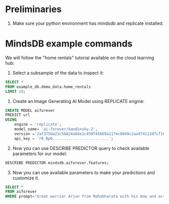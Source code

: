 # Preliminaries

1. Make sure your python environment has mindsdb and replicate installed.

# MindsDB example commands

We will follow the "home rentals" tutorial available on the cloud learning hub:

1. Select a subsample of the data to inspect it:

```sql
SELECT * 
FROM example_db.demo_data.home_rentals 
LIMIT 10;
```

1. Create an Image Generating AI Model using REPLICATE engine:
   
```sql
CREATE MODEL aiforever
PREDICT url
USING
    engine = 'replicate',
    model_name= 'ai-forever/kandinsky-2',
    version ='2af375da21c5b824a84e1c459f45b69a117ec8649c2aa974112d7cf1840fc0ce',
    api_key = 'r8_BpO.........................';
```

2. Now you can use DESCRIBE PREDICTOR query to check available parameters for our model:

```sql
DESCRIBE PREDICTOR mindsdb.aiforever.features;
```

3. Now you can use available parameters to make your predictions and customize it.
   
```sql 
SELECT *
FROM aiforever
WHERE prompt='Great warrior Arjun from Mahabharata with his bow and arrow , 4k quality'
```